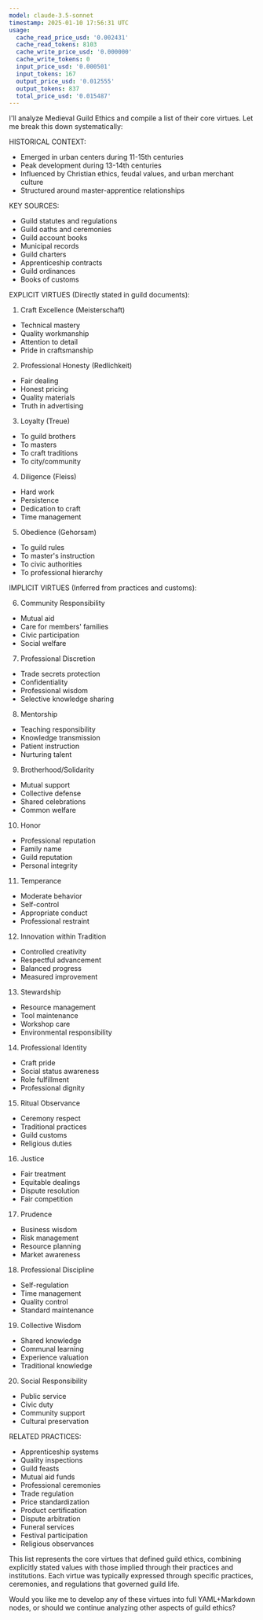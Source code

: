 ```yaml
---
model: claude-3.5-sonnet
timestamp: 2025-01-10 17:56:31 UTC
usage:
  cache_read_price_usd: '0.002431'
  cache_read_tokens: 8103
  cache_write_price_usd: '0.000000'
  cache_write_tokens: 0
  input_price_usd: '0.000501'
  input_tokens: 167
  output_price_usd: '0.012555'
  output_tokens: 837
  total_price_usd: '0.015487'
---
```


I'll analyze Medieval Guild Ethics and compile a list of their core virtues. Let me break this down systematically:

HISTORICAL CONTEXT:
- Emerged in urban centers during 11-15th centuries
- Peak development during 13-14th centuries
- Influenced by Christian ethics, feudal values, and urban merchant culture
- Structured around master-apprentice relationships

KEY SOURCES:
- Guild statutes and regulations
- Guild oaths and ceremonies
- Guild account books
- Municipal records
- Guild charters
- Apprenticeship contracts
- Guild ordinances
- Books of customs

EXPLICIT VIRTUES (Directly stated in guild documents):

1. Craft Excellence (Meisterschaft)
- Technical mastery
- Quality workmanship
- Attention to detail
- Pride in craftsmanship

2. Professional Honesty (Redlichkeit)
- Fair dealing
- Honest pricing
- Quality materials
- Truth in advertising

3. Loyalty (Treue)
- To guild brothers
- To masters
- To craft traditions
- To city/community

4. Diligence (Fleiss)
- Hard work
- Persistence
- Dedication to craft
- Time management

5. Obedience (Gehorsam)
- To guild rules
- To master's instruction
- To civic authorities
- To professional hierarchy

IMPLICIT VIRTUES (Inferred from practices and customs):

6. Community Responsibility
- Mutual aid
- Care for members' families
- Civic participation
- Social welfare

7. Professional Discretion
- Trade secrets protection
- Confidentiality
- Professional wisdom
- Selective knowledge sharing

8. Mentorship
- Teaching responsibility
- Knowledge transmission
- Patient instruction
- Nurturing talent

9. Brotherhood/Solidarity
- Mutual support
- Collective defense
- Shared celebrations
- Common welfare

10. Honor
- Professional reputation
- Family name
- Guild reputation
- Personal integrity

11. Temperance
- Moderate behavior
- Self-control
- Appropriate conduct
- Professional restraint

12. Innovation within Tradition
- Controlled creativity
- Respectful advancement
- Balanced progress
- Measured improvement

13. Stewardship
- Resource management
- Tool maintenance
- Workshop care
- Environmental responsibility

14. Professional Identity
- Craft pride
- Social status awareness
- Role fulfillment
- Professional dignity

15. Ritual Observance
- Ceremony respect
- Traditional practices
- Guild customs
- Religious duties

16. Justice
- Fair treatment
- Equitable dealings
- Dispute resolution
- Fair competition

17. Prudence
- Business wisdom
- Risk management
- Resource planning
- Market awareness

18. Professional Discipline
- Self-regulation
- Time management
- Quality control
- Standard maintenance

19. Collective Wisdom
- Shared knowledge
- Communal learning
- Experience valuation
- Traditional knowledge

20. Social Responsibility
- Public service
- Civic duty
- Community support
- Cultural preservation

RELATED PRACTICES:
- Apprenticeship systems
- Quality inspections
- Guild feasts
- Mutual aid funds
- Professional ceremonies
- Trade regulation
- Price standardization
- Product certification
- Dispute arbitration
- Funeral services
- Festival participation
- Religious observances

This list represents the core virtues that defined guild ethics, combining explicitly stated values with those implied through their practices and institutions. Each virtue was typically expressed through specific practices, ceremonies, and regulations that governed guild life.

Would you like me to develop any of these virtues into full YAML+Markdown nodes, or should we continue analyzing other aspects of guild ethics?